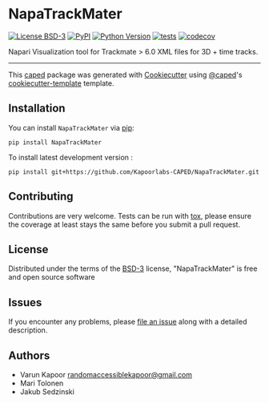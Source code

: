 # NapaTrackMater


[![License BSD-3](https://img.shields.io/pypi/l/NapaTrackMater.svg?color=green)](https://github.com/Kapoorlabs-CAPED/NapaTrackMater/raw/main/LICENSE)
[![PyPI](https://img.shields.io/pypi/v/NapaTrackMater.svg?color=green)](https://pypi.org/project/NapaTrackMater)
[![Python Version](https://img.shields.io/pypi/pyversions/NapaTrackMater.svg?color=green)](https://python.org)
[![tests](https://github.com/Kapoorlabs-CAPED/NapaTrackMater/workflows/tests/badge.svg)](https://github.com/Kapoorlabs-CAPED/NapaTrackMater/actions)
[![codecov](https://codecov.io/gh/Kapoorlabs-CAPED/NapaTrackMater/branch/main/graph/badge.svg)](https://codecov.io/gh/Kapoorlabs-CAPED/NapaTrackMater)


Napari Visualization tool for Trackmate > 6.0 XML files for 3D + time tracks.

----------------------------------

This [caped] package was generated with [Cookiecutter] using [@caped]'s [cookiecutter-template] template.



## Installation

You can install `NapaTrackMater` via [pip]:

    pip install NapaTrackMater



To install latest development version :

    pip install git+https://github.com/Kapoorlabs-CAPED/NapaTrackMater.git


## Contributing

Contributions are very welcome. Tests can be run with [tox], please ensure
the coverage at least stays the same before you submit a pull request.

## License

Distributed under the terms of the [BSD-3] license,
"NapaTrackMater" is free and open source software

## Issues

If you encounter any problems, please [file an issue] along with a detailed description.


[pip]: https://pypi.org/project/pip/
[caped]: https://github.com/Kapoorlabs-CAPED
[Cookiecutter]: https://github.com/audreyr/cookiecutter
[@caped]: https://github.com/Kapoorlabs-CAPED
[MIT]: http://opensource.org/licenses/MIT
[BSD-3]: http://opensource.org/licenses/BSD-3-Clause
[GNU GPL v3.0]: http://www.gnu.org/licenses/gpl-3.0.txt
[GNU LGPL v3.0]: http://www.gnu.org/licenses/lgpl-3.0.txt
[Apache Software License 2.0]: http://www.apache.org/licenses/LICENSE-2.0
[Mozilla Public License 2.0]: https://www.mozilla.org/media/MPL/2.0/index.txt
[cookiecutter-template]: https://github.com/Kapoorlabs-CAPED/cookiecutter-template

[file an issue]: https://github.com/Kapoorlabs-CAPED/NapaTrackMater/issues

[caped]: https://github.com/Kapoorlabs-CAPED/
[tox]: https://tox.readthedocs.io/en/latest/
[pip]: https://pypi.org/project/pip/
[PyPI]: https://pypi.org/

## Authors

- Varun Kapoor <randomaccessiblekapoor@gmail.com>
- Mari Tolonen
- Jakub Sedzinski
